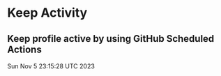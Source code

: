 # Keep Activity 
Keep profile active by using GitHub Scheduled Actions
--- 
Sun Nov  5 23:15:28 UTC 2023